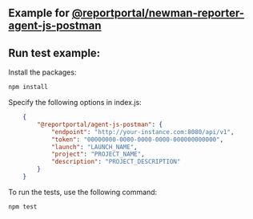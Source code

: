 ## Example for [@reportportal/newman-reporter-agent-js-postman](https://www.npmjs.com/package/@reportportal/newman-reporter-agent-js-postman)

## Run test example:

Install the packages:

```cmd
npm install
```

Specify the following options in index.js:

```json
    {
        "@reportportal/agent-js-postman": {
            "endpoint": "http://your-instance.com:8080/api/v1",
            "token": "00000000-0000-0000-0000-000000000000",
            "launch": "LAUNCH_NAME",
            "project": "PROJECT_NAME",
            "description": "PROJECT_DESCRIPTION"
        }
    }
```

To run the tests, use the following command:
```cmd
npm test
```